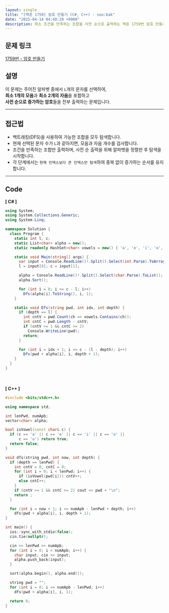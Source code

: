 ```yaml
---
layout: single
title: "[백준 1759] 암호 만들기 (C#, C++) - soo:bak"
date: "2025-04-14 04:40:20 +0900"
description: 최소 조건을 만족하는 조합을 사전 순으로 출력하는 백준 1759번 암호 만들기 문제의 C# 및 C++ 풀이와 해설
---
```


## 문제 링크
[1759번 - 암호 만들기](https://www.acmicpc.net/problem/1759)

## 설명
이 문제는 주어진 알파벳 중에서 `L`개의 문자를 선택하여,  <br>
**최소 1개의 모음**과 **최소 2개의 자음**을 포함하고  <br>
**사전 순으로 증가하는 암호**들을 전부 출력하는 문제입니다.

---

## 접근법
- 백트래킹(DFS)을 사용하여 가능한 조합을 모두 탐색합니다.
- 현재 선택된 문자 수가 `L`과 같아지면, 모음과 자음 개수를 검사합니다.
- 조건을 만족하는 조합만 출력하며, 사전 순 출력을 위해 알파벳을 정렬한 후 탐색을 시작합니다.
- 각 단계에서는 `현재 인덱스보다 큰 인덱스만 탐색`하여 중복 없이 증가하는 순서를 유지합니다.

---

## Code
<b>[ C# ] </b>
<br>

```csharp
using System;
using System.Collections.Generic;
using System.Linq;

namespace Solution {
  class Program {
    static int l, c;
    static List<char> alpha = new();
    static readonly HashSet<char> vowels = new() { 'a', 'e', 'i', 'o', 'u' };

    static void Main(string[] args) {
      var input = Console.ReadLine()!.Split().Select(int.Parse).ToArray();
      l = input[0]; c = input[1];

      alpha = Console.ReadLine()!.Split().Select(char.Parse).ToList();
      alpha.Sort();

      for (int i = 0; i <= c - l; i++)
        Dfs(alpha[i].ToString(), i, 1);
    }

    static void Dfs(string pwd, int idx, int depth) {
      if (depth == l) {
        int cntV = pwd.Count(ch => vowels.Contains(ch));
        int cntC = pwd.Length - cntV;
        if (cntV >= 1 && cntC >= 2)
          Console.WriteLine(pwd);
        return;
      }

      for (int i = idx + 1; i <= c - (l - depth); i++)
        Dfs(pwd + alpha[i], i, depth + 1);
    }
  }
}
```

<br><br>
<b>[ C++ ] </b>
<br>

```cpp
#include <bits/stdc++.h>

using namespace std;

int lenPwd, numApb;
vector<char> alpha;

bool isVowel(const char& c) {
  if (c == 'a' || c == 'e' || c == 'i' || c == 'o' ||
      c == 'u') return true;
  return false;
}

void dfs(string pwd, int now, int depth) {
  if (depth == lenPwd) {
    int cntV = 0, cntC = 0;
    for (int i = 0; i < lenPwd; i++) {
      if (isVowel(pwd[i])) cntV++;
      else cntC++;
    }
    if (cntV >= 1 && cntC >= 2) cout << pwd + "\n";
    return ;
  }

  for (int i = now + 1; i <= numApb - lenPwd + depth; i++)
    dfs(pwd + alpha[i], i, depth + 1);
}

int main() {
  ios::sync_with_stdio(false);
  cin.tie(nullptr);

  cin >> lenPwd >> numApb;
  for (int i = 0; i < numApb; i++) {
    char input; cin >> input;
    alpha.push_back(input);
  }

  sort(alpha.begin(), alpha.end());

  string pwd = "";
  for (int i = 0; i <= numApb - lenPwd; i++)
    dfs(pwd + alpha[i], i, 1);

  return 0;
}
```
